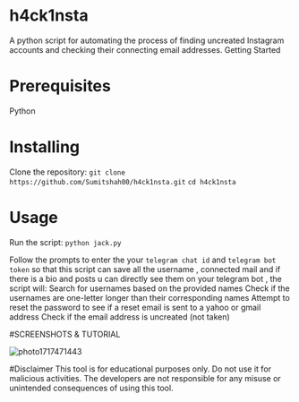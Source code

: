 # h4ck1nsta

A python script for automating the process of finding uncreated Instagram accounts and checking their connecting email addresses.
Getting Started

# Prerequisites
 Python 

# Installing
Clone the repository:
`git clone https://github.com/Sumitshah00/h4ck1nsta.git`
`cd h4ck1nsta`

# Usage
Run the script:
`python jack.py`

Follow the prompts to enter the your `telegram chat id` and `telegram bot token` so that this script can save all the username , connected mail and if there is a bio and posts u can directly see them on your telegram bot , 
the script will:
Search for usernames based on the provided names
Check if the usernames are one-letter longer than their corresponding names
Attempt to reset the password to see if a reset email is sent to a yahoo or gmail address
Check if the email address is uncreated (not taken)

#SCREENSHOTS & TUTORIAL

![photo1717471443](https://github.com/Sumitshah00/h4ck1nsta/assets/149252561/fa3d0284-df7f-460e-bd34-6d5c044cd597)


#Disclaimer
This tool is for educational purposes only. Do not use it for malicious activities. The developers are not responsible for any misuse or unintended consequences of using this tool.
